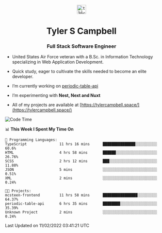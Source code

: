 <p align="center">
<a href="https://www.linkedin.com/in/t36campbell" target="blank"><img align="center" src="https://ik.imagekit.io/t36campbell/Portfolio/linkedin.png.original_m8bbGgPh6.png" alt="t36campbell" height="30" width="30" /></a>
</p>
<h1 align="center">Tyler S Campbell</h1>
<h3 align="center">Full Stack Software Engineer</h3>

* United States Air Force veteran with a B.Sc. in Information Technology specializing in Web Application Development. 

* Quick study, eager to cultivate the skills needed to become an elite developer.

* I’m currently working on [periodic-table-api](https://github.com/t36campbell/periodic-table-api)

* I’m experimenting with **Nest, Next and Nuxt**

* All of my projects are available at [https://tylercampbell.space/](https://tylercampbell.space/)

<!--START_SECTION:waka-->
![Code Time](http://img.shields.io/badge/Code%20Time-1%2C419%20hrs%202%20mins-blue)

📊 **This Week I Spent My Time On** 

```text
💬 Programming Languages: 
TypeScript               11 hrs 16 mins      ███████████████░░░░░░░░░░   60.6% 
HTML                     4 hrs 58 mins       ██████░░░░░░░░░░░░░░░░░░░   26.76% 
SCSS                     2 hrs 12 mins       ███░░░░░░░░░░░░░░░░░░░░░░   11.88% 
JSON                     5 mins              ░░░░░░░░░░░░░░░░░░░░░░░░░   0.51% 
XML                      2 mins              ░░░░░░░░░░░░░░░░░░░░░░░░░   0.24%

🐱‍💻 Projects: 
mcsteen-frontend         11 hrs 58 mins      ████████████████░░░░░░░░░   64.37% 
periodic-table-api       6 hrs 35 mins       ████████░░░░░░░░░░░░░░░░░   35.39% 
Unknown Project          2 mins              ░░░░░░░░░░░░░░░░░░░░░░░░░   0.24%

```


 Last Updated on 11/02/2022 03:41:21 UTC
<!--END_SECTION:waka-->
